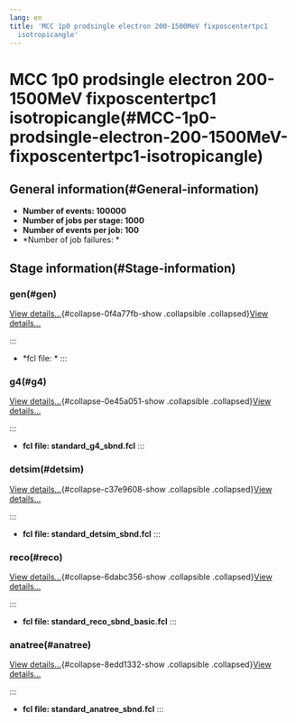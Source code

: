 ```yaml
---
lang: en
title: 'MCC 1p0 prodsingle electron 200-1500MeV fixposcentertpc1
  isotropicangle'
---
```




MCC 1p0 prodsingle electron 200-1500MeV fixposcentertpc1 isotropicangle(#MCC-1p0-prodsingle-electron-200-1500MeV-fixposcentertpc1-isotropicangle)
==================================================================================================================================================================



General information(#General-information) 
----------------------------------------------------------

-   **Number of events: 100000**
-   **Number of jobs per stage: 1000**
-   **Number of events per job: 100**
-   \*Number of job failures: \*



Stage information(#Stage-information) 
------------------------------------------------------



### gen(#gen) 

[View details\...](#){#collapse-0f4a77fb-show .collapsible
.collapsed}[View details\...](#)

::: 
-   \*fcl file: \*
:::



### g4(#g4) 

[View details\...](#){#collapse-0e45a051-show .collapsible
.collapsed}[View details\...](#)

::: 
-   **fcl file: standard\_g4\_sbnd.fcl**
:::



### detsim(#detsim) 

[View details\...](#){#collapse-c37e9608-show .collapsible
.collapsed}[View details\...](#)

::: 
-   **fcl file: standard\_detsim\_sbnd.fcl**
:::



### reco(#reco) 

[View details\...](#){#collapse-6dabc356-show .collapsible
.collapsed}[View details\...](#)

::: 
-   **fcl file: standard\_reco\_sbnd\_basic.fcl**
:::



### anatree(#anatree) 

[View details\...](#){#collapse-8edd1332-show .collapsible
.collapsed}[View details\...](#)

::: 
-   **fcl file: standard\_anatree\_sbnd.fcl**
:::
